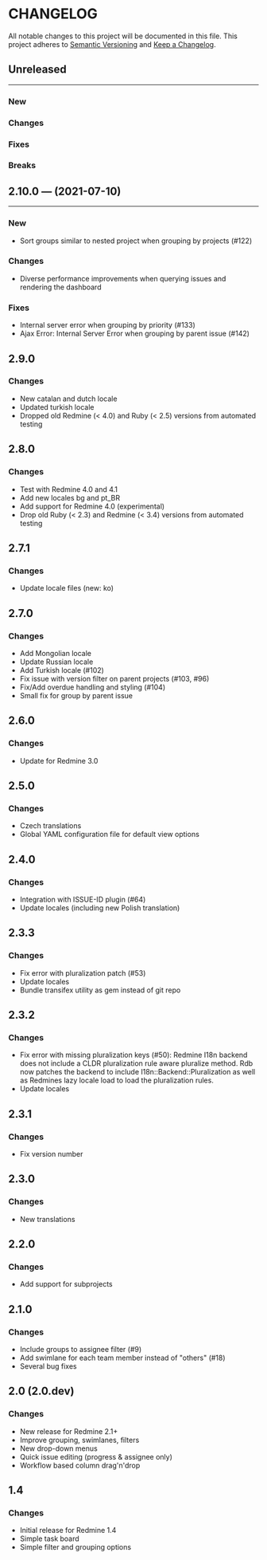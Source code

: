 # CHANGELOG

All notable changes to this project will be documented in this file.
This project adheres to [Semantic Versioning](http://semver.org/) and [Keep a Changelog](http://keepachangelog.com/).

## Unreleased

---

### New

### Changes

### Fixes

### Breaks

## 2.10.0 — (2021-07-10)

---

### New

- Sort groups similar to nested project when grouping by projects (#122)

### Changes

- Diverse performance improvements when querying issues and rendering the dashboard

### Fixes

- Internal server error when grouping by priority (#133)
- Ajax Error: Internal Server Error when grouping by parent issue (#142)

## 2.9.0

### Changes

- New catalan and dutch locale
- Updated turkish locale
- Dropped old Redmine (< 4.0) and Ruby (< 2.5) versions from automated testing

## 2.8.0

### Changes

- Test with Redmine 4.0 and 4.1
- Add new locales bg and pt_BR
- Add support for Redmine 4.0 (experimental)
- Drop old Ruby (< 2.3) and Redmine (< 3.4) versions from automated testing

## 2.7.1

### Changes

- Update locale files (new: ko)

## 2.7.0

### Changes

- Add Mongolian locale
- Update Russian locale
- Add Turkish locale (#102)
- Fix issue with version filter on parent projects (#103, #96)
- Fix/Add overdue handling and styling (#104)
- Small fix for group by parent issue

## 2.6.0

### Changes

- Update for Redmine 3.0

## 2.5.0

### Changes

- Czech translations
- Global YAML configuration file for default view options

## 2.4.0

### Changes

- Integration with ISSUE-ID plugin (#64)
- Update locales (including new Polish translation)

## 2.3.3

### Changes

- Fix error with pluralization patch (#53)
- Update locales
- Bundle transifex utility as gem instead of git repo

## 2.3.2

### Changes

- Fix error with missing pluralization keys (#50):
  Redmine I18n backend does not include a CLDR pluralization rule aware
  pluralize method. Rdb now patches the backend to include
  I18n::Backend::Pluralization as well as Redmines lazy locale load to
  load the pluralization rules.
- Update locales

## 2.3.1

### Changes

- Fix version number

## 2.3.0

### Changes

- New translations

## 2.2.0

### Changes

- Add support for subprojects

## 2.1.0

### Changes

- Include groups to assignee filter (#9)
- Add swimlane for each team member instead of "others" (#18)
- Several bug fixes

## 2.0 (2.0.dev)

### Changes

- New release for Redmine 2.1+
- Improve grouping, swimlanes, filters
- New drop-down menus
- Quick issue editing (progress & assignee only)
- Workflow based column drag'n'drop

## 1.4

### Changes

- Initial release for Redmine 1.4
- Simple task board
- Simple filter and grouping options
